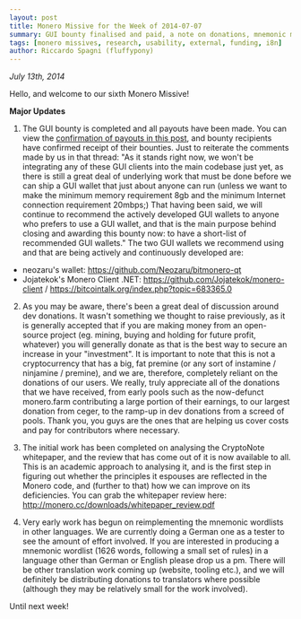 ```yaml
---
layout: post
title: Monero Missive for the Week of 2014-07-07
summary: GUI bounty finalised and paid, a note on donations, mnemonic multilang wordlists started
tags: [monero missives, research, usability, external, funding, i8n]
author: Riccardo Spagni (fluffypony)
---
```


*July 13th, 2014*

Hello, and welcome to our sixth Monero Missive!

**Major Updates**

1. The GUI bounty is completed and all payouts have been made. You can view the [confirmation of payouts in this post](https://bitcointalk.org/index.php?topic=589561.msg7833251#msg7833251), and bounty recipients have confirmed receipt of their bounties. Just to reiterate the comments made by us in that thread: "As it stands right now, we won't be integrating any of these GUI clients into the main codebase just yet, as there is still a great deal of underlying work that must be done before we can ship a GUI wallet that just about anyone can run (unless we want to make the minimum memory requirement 8gb and the minimum Internet connection requirement 20mbps;) That having been said, we will continue to recommend the actively developed GUI wallets to anyone who prefers to use a GUI wallet, and that is the main purpose behind closing and awarding this bounty now: to have a short-list of recommended GUI wallets." The two GUI wallets we recommend using and that are being actively and continuously developed are:  
- neozaru's wallet: https://github.com/Neozaru/bitmonero-qt  
- Jojatekok's Monero Client .NET: https://github.com/Jojatekok/monero-client / https://bitcointalk.org/index.php?topic=683365.0

2. As you may be aware, there's been a great deal of discussion around dev donations. It wasn't something we thought to raise previously, as it is generally accepted that if you are making money from an open-source project (eg. mining, buying and holding for future profit, whatever) you will generally donate as that is the best way to secure an increase in your "investment". It is important to note that this is not a cryptocurrency that has a big, fat premine (or any sort of instamine / ninjamine / premine), and we are, therefore, completely reliant on the donations of our users. We really, truly appreciate all of the donations that we have received, from early pools such as the now-defunct monero.farm contributing a large portion of their earnings, to our largest donation from ceger, to the ramp-up in dev donations from a screed of pools. Thank you, you guys are the ones that are helping us cover costs and pay for contributors where necessary.

3. The initial work has been completed on analysing the CryptoNote whitepaper, and the review that has come out of it is now available to all. This is an academic approach to analysing it, and is the first step in figuring out whether the principles it espouses are reflected in the Monero code, and (further to that) how we can improve on its deficiencies. You can grab the whitepaper review here: http://monero.cc/downloads/whitepaper_review.pdf

4. Very early work has begun on reimplementing the mnemonic wordlists in other languages. We are currently doing a German one as a tester to see the amount of effort involved. If you are interested in producing a mnemonic wordlist (1626 words, following a small set of rules) in a language other than German or English please drop us a pm. There will be other translation work coming up (website, tooling etc.), and we will definitely be distributing donations to translators where possible (although they may be relatively small for the work involved).

Until next week!